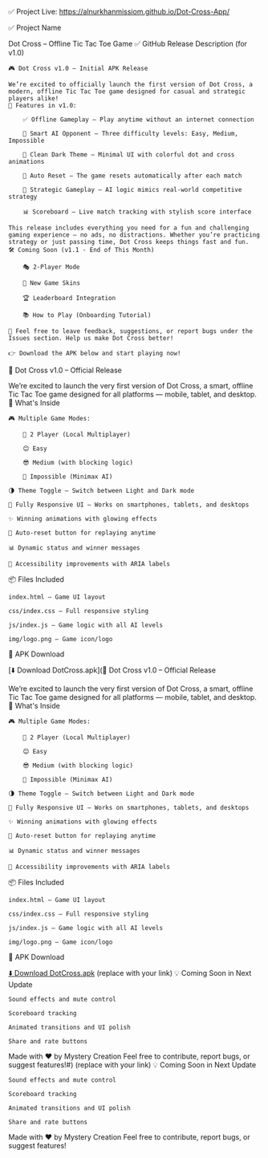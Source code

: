 
✅ Project Live: https://alnurkhanmissiom.github.io/Dot-Cross-App/

✅ Project Name

Dot Cross – Offline Tic Tac Toe Game
✅ GitHub Release Description (for v1.0)

    🎮 Dot Cross v1.0 – Initial APK Release

    We’re excited to officially launch the first version of Dot Cross, a modern, offline Tic Tac Toe game designed for casual and strategic players alike!
    🚀 Features in v1.0:

        ✅ Offline Gameplay – Play anytime without an internet connection

        🤖 Smart AI Opponent – Three difficulty levels: Easy, Medium, Impossible

        🎨 Clean Dark Theme – Minimal UI with colorful dot and cross animations

        🔄 Auto Reset – The game resets automatically after each match

        🧠 Strategic Gameplay – AI logic mimics real-world competitive strategy

        📊 Scoreboard – Live match tracking with stylish score interface

    This release includes everything you need for a fun and challenging gaming experience — no ads, no distractions. Whether you’re practicing strategy or just passing time, Dot Cross keeps things fast and fun.
    🛠 Coming Soon (v1.1 - End of This Month)

        🎭 2-Player Mode

        🧩 New Game Skins

        🏆 Leaderboard Integration

        📚 How to Play (Onboarding Tutorial)

    💬 Feel free to leave feedback, suggestions, or report bugs under the Issues section. Help us make Dot Cross better!

    👉 Download the APK below and start playing now!
🎉 Dot Cross v1.0 – Official Release

We’re excited to launch the very first version of Dot Cross, a smart, offline Tic Tac Toe game designed for all platforms — mobile, tablet, and desktop.
🚀 What's Inside

    🎮 Multiple Game Modes:

        👥 2 Player (Local Multiplayer)

        😊 Easy

        😎 Medium (with blocking logic)

        🧠 Impossible (Minimax AI)

    🌗 Theme Toggle – Switch between Light and Dark mode

    📱 Fully Responsive UI – Works on smartphones, tablets, and desktops

    ✨ Winning animations with glowing effects

    🔄 Auto-reset button for replaying anytime

    📊 Dynamic status and winner messages

    🧩 Accessibility improvements with ARIA labels

📦 Files Included

    index.html – Game UI layout

    css/index.css – Full responsive styling

    js/index.js – Game logic with all AI levels

    img/logo.png – Game icon/logo

📲 APK Download

[⬇️ Download DotCross.apk](🎉 Dot Cross v1.0 – Official Release

We’re excited to launch the very first version of Dot Cross, a smart, offline Tic Tac Toe game designed for all platforms — mobile, tablet, and desktop.
🚀 What's Inside

    🎮 Multiple Game Modes:

        👥 2 Player (Local Multiplayer)

        😊 Easy

        😎 Medium (with blocking logic)

        🧠 Impossible (Minimax AI)

    🌗 Theme Toggle – Switch between Light and Dark mode

    📱 Fully Responsive UI – Works on smartphones, tablets, and desktops

    ✨ Winning animations with glowing effects

    🔄 Auto-reset button for replaying anytime

    📊 Dynamic status and winner messages

    🧩 Accessibility improvements with ARIA labels

📦 Files Included

    index.html – Game UI layout

    css/index.css – Full responsive styling

    js/index.js – Game logic with all AI levels

    img/logo.png – Game icon/logo

📲 APK Download

[⬇️ Download DotCross.apk](https://github.com/alnurkhanmissiom/Dot-Cross-App/releases/new#) (replace with your link)
💡 Coming Soon in Next Update

    Sound effects and mute control

    Scoreboard tracking

    Animated transitions and UI polish

    Share and rate buttons

Made with ❤️ by Mystery Creation
Feel free to contribute, report bugs, or suggest features!#) (replace with your link)
💡 Coming Soon in Next Update

    Sound effects and mute control

    Scoreboard tracking

    Animated transitions and UI polish

    Share and rate buttons

Made with ❤️ by Mystery Creation
Feel free to contribute, report bugs, or suggest features!
